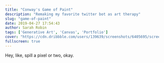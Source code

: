 ```yaml
---
title: "Conway's Game of Paint"
description: "Remaking my favorite twitter bot as art therapy"
slug: "game-of-paint"
date: 2019-04-27 17:54:43
author: Sarah Robin
tags: ['Generative Art', 'Canvas', 'Portfolio']
cover: "https://cdn.dribbble.com/users/139639/screenshots/6405695/screen_shot_2019-04-28_at_1.51.22_am.png"
fullscreen: true
---
```


Hey, like, spill a pixel or two, okay. 